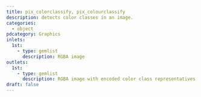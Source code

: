 ```yaml
---
title: pix_colorclassify, pix_colourclassify
description: detects color classes in an image.
categories:
  - object
pdcategory: Graphics
inlets:
  1st:
    - type: gemlist
      description: RGBA image
outlets:
  1st:
    - type: gemlist
      description: RGBA image with encoded color class representatives for each pixel
draft: false
---
```

